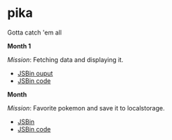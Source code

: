 # pika
Gotta catch 'em all

**Month 1**

_Mission_: Fetching data and displaying it.
- [JSBin ouput](http://output.jsbin.com/cexuva/8)
- [JSBin code](http://output.jsbin.com/cexuva/8/edit?js)

**Month**

_Mission_: Favorite pokemon and save it to localstorage.
- [JSBin](http://output.jsbin.com/cexuva/15)
- [JSBin code](http://output.jsbin.com/cexuva/15/edit?js)
